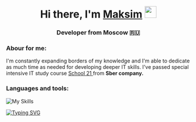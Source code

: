 <h1 align="center">Hi there, I'm <a href="https://t.me/work_zalogin" target="_blank">Maksim</a> 
<img src="https://github.com/blackcater/blackcater/raw/main/images/Hi.gif" height="32"/></h1>
<h3 align="center">Developer from Moscow 🇷🇺 </h3>


### Abour for me: ###
I'm constantly expanding borders of my knowledge and I'm able to dedicate as much time as needed for developing deeper IT skills. 
I've passed special intensive IT study course <a href="https://21-school.ru" target="_blank"> School 21 </a> from **Sber company.**

### Languages and tools: ###
![My Skills](https://skillicons.dev/icons?i=c,bash,html,css,js,vim,vscode,github)

<a href="https://git.io/typing-svg"><img src="https://readme-typing-svg.demolab.com?font=Fira+Code&pause=1000&color=4DAE16&width=435&lines=echo+%22Thanks+for+you+attention%22+;%3C3" alt="Typing SVG" /></a>


